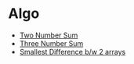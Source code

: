 # Algo
- [Two Number Sum](https://github.com/avinash-ikigai/Algo/blob/main/twoNumberSum.py)
- [Three Number Sum](https://github.com/avinash-ikigai/Algo/blob/main/threeNumberSum.py)
- [Smallest Difference b/w 2 arrays](https://github.com/avinash-ikigai/Algo/blob/main/smallestDifference.py)



